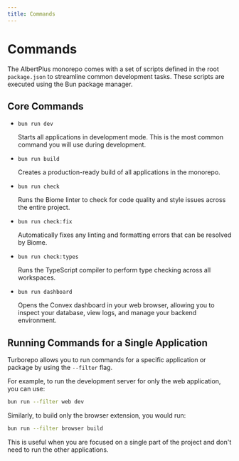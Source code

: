 ```yaml
---
title: Commands
---
```


# Commands

The AlbertPlus monorepo comes with a set of scripts defined in the root `package.json` to streamline common development tasks. These scripts are executed using the Bun package manager.

## Core Commands

-   `bun run dev`

    Starts all applications in development mode. This is the most common command you will use during development.

-   `bun run build`

    Creates a production-ready build of all applications in the monorepo.

-   `bun run check`

    Runs the Biome linter to check for code quality and style issues across the entire project.

-   `bun run check:fix`

    Automatically fixes any linting and formatting errors that can be resolved by Biome.

-   `bun run check:types`

    Runs the TypeScript compiler to perform type checking across all workspaces.

-   `bun run dashboard`

    Opens the Convex dashboard in your web browser, allowing you to inspect your database, view logs, and manage your backend environment.

## Running Commands for a Single Application

Turborepo allows you to run commands for a specific application or package by using the `--filter` flag.

For example, to run the development server for only the web application, you can use:

```bash
bun run --filter web dev
```

Similarly, to build only the browser extension, you would run:

```bash
bun run --filter browser build
```

This is useful when you are focused on a single part of the project and don't need to run the other applications.
